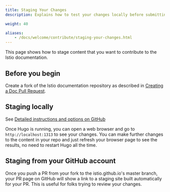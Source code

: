 ```yaml
---
title: Staging Your Changes
description: Explains how to test your changes locally before submitting them.

weight: 40

aliases:
    - /docs/welcome/contribute/staging-your-changes.html
---
```


This page shows how to stage content that you want to contribute
to the Istio documentation.

## Before you begin

Create a fork of the Istio documentation repository as described in
[Creating a Doc Pull Request](/about/contribute/creating-a-pull-request/).

## Staging locally

See [Detailed instructions and options on GitHub](https://github.com/istio/istio.github.io/blob/master/README.md)

Once Hugo is running, you can open a web browser and go to `http://localhost:1313` to see your
changes. You can make further changes to the content in your repo and just refresh your browser page to see
the results, no need to restart Hugo all the time.

## Staging from your GitHub account

Once you push a PR from your fork to the istio.github.io's master branch, your PR page on GitHub will show a link to a staging site
built automatically for your PR. This is useful for folks trying to review your changes.
